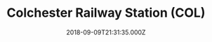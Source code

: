 ---
date: 2018-09-09T21:31:35.000Z
title: Colchester Railway Station (COL)
latitude: 51.90062460576105
longitude: 0.8927976590817781
category: checkin
---